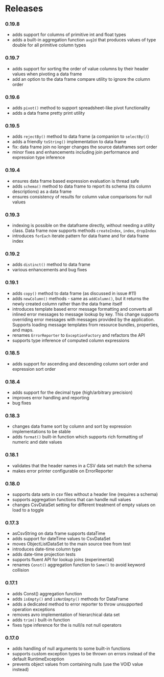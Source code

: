 # Releases
### 0.19.8
* adds support for columns of primitive int and float types
* adds a built-in aggregation function `avg2d` that produces values of type double for all primitive column types
### 0.19.7
* adds support for sorting the order of value columns by their header values when pivoting a data frame 
* add an option to the data frame compare utility to ignore the column order
### 0.19.6
* adds `pivot()` method to support spreadsheet-like pivot functionality
* adds a data frame pretty print utility
### 0.19.5
* adds `rejectBy()` method to data frame (a companion to `selectBy()`)
* adds a friendly `toString()` implementation to data frame
* fix: data frame join no longer changes the source dataframes sort order 
* minor fixes and enhancements including join performance and expression type inference
### 0.19.4
* ensures data frame based expression evaluation is thread safe
* adds `schema()` method to data frame to report its schema (its column descriptions) as a data frame
* ensures consistency of results for column value comparisons for null values
### 0.19.3
* indexing is possible on the dataframe directly, without needing a utility class. Data frame now supports methods `createIndex`, `index`, `dropIndex`
* introduces `forEach` iterate pattern for data frame and for data frame index
### 0.19.2
* adds `distinct()` method to data frame
* various enhancements and bug fixes
### 0.19.1
* adds `copy()` method to data frame (as discussed in issue #11)
* adds `newColumn()` methods - same as `addColumn()`, but it returns the newly created column rather than the data frame itself
* introduces template based error message formatting and converts all inlined error messages to message lookup by key. This change supports overriding error messages with messages provided by the application. Supports loading message templates from resource bundles, properties, and maps.
* renames `ErrorReporter` to `ExceptionFactory` and refactors the API
* supports type inference of computed column expressions
### 0.18.5
* adds support for ascending and descending column sort order and expression sort order
### 0.18.4
* adds support for the decimal type (high/arbitrary precision)
* improves error handling and reporting
* bug fixes
### 0.18.3
* changes data frame sort by column and sort by expression implementations to be stable
* adds `format()` built-in function which supports rich formatting of numeric and date values
###  0.18.1
* validates that the header names in a CSV data set match the schema
* makes error printer configurable on ErrorReporter
### 0.18.0
* supports data sets in csv files without a header line (requires a schema)
* supports aggregation functions that can handle null values
* changes CsvDataSet setting for different treatment of empty values on load to a toggle
### 0.17.3
* asCsvString on data frame supports dataTime
* adds support for dateTime values to CsvDataSet
* moves ObjectListDataSet to the main source tree from test
* introduces date-time column type
* adds date-time projection tests
* supports fluent API for lookup joins (experimental)
* renames `Const()` aggregation function to `Same()` to avoid keyword collision 
### 0.17.1
* adds Const() aggregation function
* adds `isEmpty()` and `isNotEmpty()` methods for DataFrame
* adds a dedicated method to error reporter to throw unsupported operation exceptions
* removes avro implementation of hierarchical data set
* adds `trim()` built-in function
* fixes type inference for the is null/is not null operators
### 0.17.0
* adds handling of null arguments to some built-in functions
* supports custom exception types to be thrown on errors instead of the default RuntimeException 
* prevents object values from containing nulls (use the VOID value instead)
